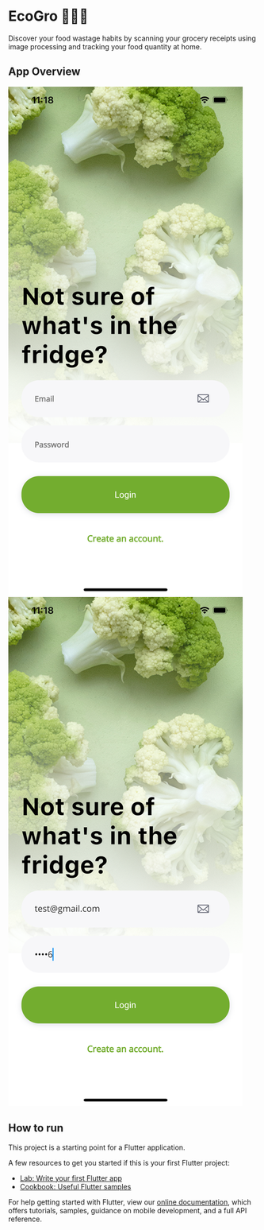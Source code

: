 # EcoGro 🥬🍅🍌

Discover your food wastage habits by scanning your grocery receipts using image processing and tracking your food quantity at home.

## App Overview

![Home page](demo/login.png)![Home page](demo/login_filled.png)

## How to run



This project is a starting point for a Flutter application.

A few resources to get you started if this is your first Flutter project:

- [Lab: Write your first Flutter app](https://flutter.dev/docs/get-started/codelab)
- [Cookbook: Useful Flutter samples](https://flutter.dev/docs/cookbook)

For help getting started with Flutter, view our
[online documentation](https://flutter.dev/docs), which offers tutorials,
samples, guidance on mobile development, and a full API reference.
